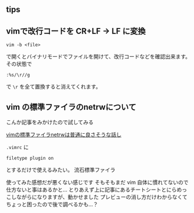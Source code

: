 tips
---

## vimで改行コードを CR+LF -> LF に変換

```
vim -b <file>
```

で開くとバイナリモードでファイルを開けて、改行コードなどを確認出来ます。  
その状態で

```
:%s/\r//g
```

で `\r` を全て置換すると消えてくれます。

## vim の標準ファイラのnetrwについて

こんか記事をみかけたので試してみる

[vimの標準ファイラnetrwは普通に良さそうな話し](https://qiita.com/gorilla0513/items/bf2f78dfec67242f5bcf)

`.vimrc` に

```
filetype plugin on
```

とするだけで使えるみたい。
流石標準ファイラ

使ってみた感想だが悪くない感じです
そもそもまだ vim 自体に慣れてないので仕方ないと事はあるかと…
とりあえず上に記事にあるチートシートとにらめっこしながらになりますが、動かせました
プレビューの消し方だけわからなくてちょっと困ったので後で調べるかも…？
